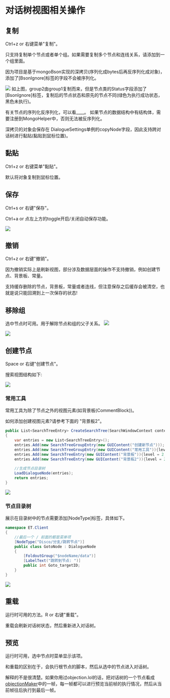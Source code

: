 # 对话树视图相关操作

## 复制
Ctrl+z or 右键菜单"复制"。

只支持复制单个节点或者单个组。如果需要复制多个节点和连线关系，请添加到一个组里面。

因为项目是基于mongoBson实现的深拷贝(序列化成bytes后再反序列化成对象)，添加了[BsonIgnore]标签的字段不会被序列化。

![](../../images/CopyGroup.png)
如上图，group2由group1复制而来，但是节点类的Status字段添加了[BsonIgnore]标签，复制后的节点状态和原先的节点不同(绿色为执行成功状态，黑色未执行)。

有关节点的序列化反序列化，可以看____。
如果节点的数据结构中有结构体，需要注册到MongoHelper中，否则无法被反序列化。

深拷贝的对象会保存在 DialogueSettings单例的copyNode字段，因此支持跨对话树进行黏贴(黏贴到鼠标位置)。

## 黏贴
Ctrl+z or 右键菜单"黏贴"。

默认将对象复制到鼠标位置。

## 保存
Ctrl+s or 右键"保存"。

Ctrl+a or 点左上方的toggle开启/关闭自动保存功能。

![](../../images/AutoSave.png)

## 撤销
Ctrl+z or 右键"撤销"。

因为撤销实际上是刷新视图，部分涉及数据层面的操作不支持撤销，例如创建节点、背景板、常量。

支持缓存删除的节点，背景板，常量或者连线，但注意保存之后缓存会被清空，也就是说只能回溯到上一次保存的状态!

## 移除组
选中节点时可用。用于解除节点和组的父子关系。
![](../../images/Remove.png)

![](../../images//Remove2.png)

## 创建节点
Space or 右键"创建节点"。

搜索视图结构如下: 

![](../../images/Menu.png)


### 常用工具

常用工具为除了节点之外的视图元素(如背景板(CommentBlock))。

如何添加创建视图元素?请参考下面的 "背景板2"。

```csharp
public List<SearchTreeEntry> CreateSearchTree(SearchWindowContext context)
{
    var entries = new List<SearchTreeEntry>();
    entries.Add(new SearchTreeGroupEntry(new GUIContent("创建新节点")));
    entries.Add(new SearchTreeGroupEntry(new GUIContent("常用工具")){level = 1});
    entries.Add(new SearchTreeEntry(new GUIContent("背景板")){level = 2, userData = new CommentBlockData()});
    entries.Add(new SearchTreeEntry(new GUIContent("背景板2")){level = 2,userData = new CommentBlockData()});
                
    //生成节点目录树
    LoadDialogueNode(entries);
    return entries;
}
```
![](../../images/CommentGroup.png)

### 节点目录树
展示在目录树中的节点需要添加[NodeType]标签，具体如下。
```csharp
namespace ET.Client
{
    //最后一个 / 前面的都是菜单项
    [NodeType("Disco/分支/跳转节点")]
    public class GotoNode : DialogueNode
    {
        [FoldoutGroup("$nodeName/data")]
        [LabelText("跳转到节点: ")]
        public int Goto_targetID;
    }
}
```

![](../../images/Goto.png)

## 重载
运行时可用的方法。R or 右键"重载"。

重载会刷新对话树状态，然后重新进入对话树。


## 预览
运行时可用，选中节点时菜单显示该项。

和重载的区别在于，会执行根节点的脚本，然后从选中的节点进入对话树。

解释的不是很清楚。如果你用过objection.lol的话，把对话树的一个节点看成[objectionMaker](https://objection.lol/maker)中的一帧，每一帧都可以进行预览当前帧的执行情况，然后从当前帧往后执行到最后一帧。


